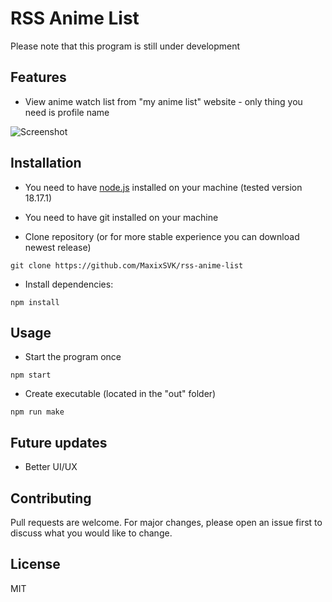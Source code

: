 # RSS Anime List
Please note that this program is still under development

## Features
- View anime watch list from "my anime list" website - only thing you need is profile name

![Screenshot](https://i.imgur.com/OkFVdgB.png)

## Installation
 - You need to have [node.js](https://nodejs.org/) installed on your machine (tested version 18.17.1)

 - You need to have git installed on your machine

 - Clone repository (or for more stable experience you can download newest release)
```
git clone https://github.com/MaxixSVK/rss-anime-list
```

- Install dependencies:
```
npm install
```

## Usage

- Start the program once
```
npm start
```

- Create executable (located in the "out" folder)
```
npm run make
```


## Future updates
 - Better UI/UX

## Contributing

Pull requests are welcome. For major changes, please open an issue first
to discuss what you would like to change.

## License

MIT
